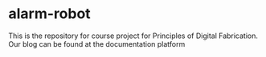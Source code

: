 # alarm-robot
This is the repository for course project for Principles of Digital Fabrication.
Our blog can be found at the documentation platform
